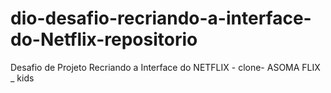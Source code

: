 # dio-desafio-recriando-a-interface-do-Netflix-repositorio
Desafio de Projeto Recriando a Interface do NETFLIX - clone- ASOMA FLIX _ kids
